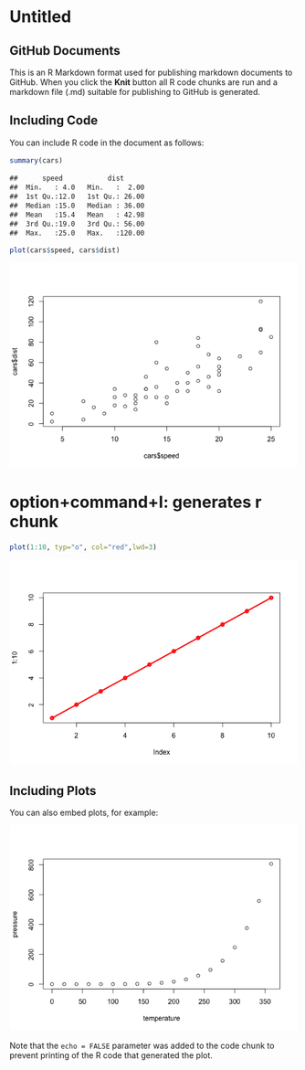 Untitled
================

GitHub Documents
----------------

This is an R Markdown format used for publishing markdown documents to GitHub. When you click the **Knit** button all R code chunks are run and a markdown file (.md) suitable for publishing to GitHub is generated.

Including Code
--------------

You can include R code in the document as follows:

``` r
summary(cars)
```

    ##      speed           dist       
    ##  Min.   : 4.0   Min.   :  2.00  
    ##  1st Qu.:12.0   1st Qu.: 26.00  
    ##  Median :15.0   Median : 36.00  
    ##  Mean   :15.4   Mean   : 42.98  
    ##  3rd Qu.:19.0   3rd Qu.: 56.00  
    ##  Max.   :25.0   Max.   :120.00

``` r
plot(cars$speed, cars$dist)
```

![](rstudio_report_files/figure-markdown_github/cars-1.png)

option+command+I: generates r chunk
===================================

``` r
plot(1:10, typ="o", col="red",lwd=3)
```

![](rstudio_report_files/figure-markdown_github/unnamed-chunk-1-1.png)

Including Plots
---------------

You can also embed plots, for example:

![](rstudio_report_files/figure-markdown_github/pressure-1.png)

Note that the `echo = FALSE` parameter was added to the code chunk to prevent printing of the R code that generated the plot.
